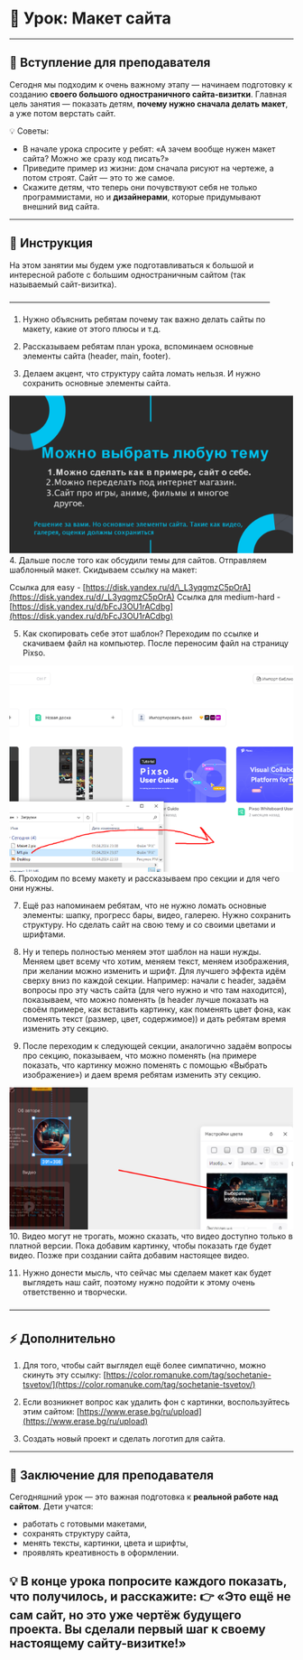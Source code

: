 # 🚀 Урок: Макет сайта

---

## 🎤 Вступление для преподавателя

Сегодня мы подходим к очень важному этапу — начинаем подготовку к созданию **своего большого одностраничного сайта-визитки**.
Главная цель занятия — показать детям, **почему нужно сначала делать макет**, а уже потом верстать сайт.

💡 Советы:

* В начале урока спросите у ребят: «А зачем вообще нужен макет сайта? Можно же сразу код писать?»
* Приведите пример из жизни: дом сначала рисуют на чертеже, а потом строят. Сайт — это то же самое.
* Скажите детям, что теперь они почувствуют себя не только программистами, но и **дизайнерами**, которые придумывают внешний вид сайта.

---

## 📖 Инструкция

На этом занятии мы будем уже подготавливаться к большой и интересной работе с большим одностраничным сайтом (так называемый сайт-визитка).

—————————————————————————————————

1. Нужно объяснить ребятам почему так важно делать сайты по макету, какие от этого плюсы и т.д.

2. Рассказываем ребятам план урока, вспоминаем основные элементы сайта (header, main, footer).

3. Делаем акцент, что структуру сайта ломать нельзя. И нужно сохранить основные элементы сайта.
<img src="images/Picture (30).png" alt="Картинка">
4. Дальше после того как обсудили темы для сайтов. Отправляем шаблонный макет.
   Скидываем ссылку на макет:

Ссылка для easy - [https://disk.yandex.ru/d/\_L3yqgmzC5pOrA](https://disk.yandex.ru/d/_L3yqgmzC5pOrA)
Ссылка для medium-hard - [https://disk.yandex.ru/d/bFcJ3OU1rACdbg](https://disk.yandex.ru/d/bFcJ3OU1rACdbg)

5. Как скопировать себе этот шаблон? Переходим по ссылке и скачиваем файл на компьютер. После переносим файл на страницу Pixso.
<img src="images/Picture (31).png" alt="Картинка">
6. Проходим по всему макету и рассказываем про секции и для чего они нужны.

7. Ещё раз напоминаем ребятам, что не нужно ломать основные элементы: шапку, прогресс бары, видео, галерею. Нужно сохранить структуру. Но сделать сайт на свою тему и со своими цветами и шрифтами.

8. Ну и теперь полностью меняем этот шаблон на наши нужды. Меняем цвет всему что хотим, меняем текст, меняем изображения, при желании можно изменить и шрифт.
   Для лучшего эффекта идём сверху вниз по каждой секции.
   Например: начали с header, задаём вопросы про эту часть сайта (для чего нужно и что там находится), показываем, что можно поменять (в header лучше показать на своём примере, как вставить картинку, как поменять цвет фона, как поменять текст (размер, цвет, содержимое)) и дать ребятам время изменить эту секцию.

9. После переходим к следующей секции, аналогично задаём вопросы про секцию, показываем, что можно поменять (на примере показать, что картинку можно поменять с помощью «Выбрать изображение») и даем время ребятам изменить эту секцию.
<img src="images/Picture (32).png" alt="Картинка">
10. Видео могут не трогать, можно сказать, что видео доступно только в платной версии. Пока добавим картинку, чтобы показать где будет видео. Позже при создании сайта добавим настоящее видео.

11. Нужно донести мысль, что сейчас мы сделаем макет как будет выглядеть наш сайт, поэтому нужно подойти к этому очень ответственно и творчески.

—————————————————————————————————

## ⚡ Дополнительно

1. Для того, чтобы сайт выглядел ещё более симпатично, можно скинуть эту ссылку: [https://color.romanuke.com/tag/sochetanie-tsvetov/](https://color.romanuke.com/tag/sochetanie-tsvetov/)

2. Если возникнет вопрос как удалить фон с картинки, воспользуйтесь этим сайтом: [https://www.erase.bg/ru/upload](https://www.erase.bg/ru/upload)

3. Создать новый проект и сделать логотип для сайта.

---

## 🎯 Заключение для преподавателя

Сегодняшний урок — это важная подготовка к **реальной работе над сайтом**.
Дети учатся:

* работать с готовыми макетами,
* сохранять структуру сайта,
* менять тексты, картинки, цвета и шрифты,
* проявлять креативность в оформлении.

💡 В конце урока попросите каждого показать, что получилось, и расскажите:
👉 «Это ещё не сам сайт, но это уже чертёж будущего проекта. Вы сделали первый шаг к своему настоящему сайту-визитке!»
---
